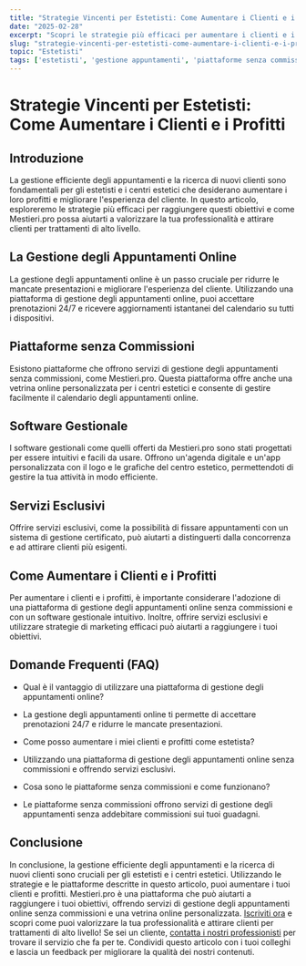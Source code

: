 ```yaml
---
title: "Strategie Vincenti per Estetisti: Come Aumentare i Clienti e i Profitti"
date: "2025-02-28"
excerpt: "Scopri le strategie più efficaci per aumentare i clienti e i profitti come estetista. Impara a utilizzare le piattaforme di gestione degli appuntamenti online senza commissioni e a offrire servizi esclusivi."
slug: "strategie-vincenti-per-estetisti-come-aumentare-i-clienti-e-i-profitti"
topic: "Estetisti"
tags: ['estetisti', 'gestione appuntamenti', 'piattaforme senza commissioni', 'servizi esclusivi']
---
```

# Strategie Vincenti per Estetisti: Come Aumentare i Clienti e i Profitti

## Introduzione

La gestione efficiente degli appuntamenti e la ricerca di nuovi clienti sono fondamentali per gli estetisti e i centri estetici che desiderano aumentare i loro profitti e migliorare l'esperienza del cliente. In questo articolo, esploreremo le strategie più efficaci per raggiungere questi obiettivi e come Mestieri.pro possa aiutarti a valorizzare la tua professionalità e attirare clienti per trattamenti di alto livello.

## La Gestione degli Appuntamenti Online

La gestione degli appuntamenti online è un passo cruciale per ridurre le mancate presentazioni e migliorare l'esperienza del cliente. Utilizzando una piattaforma di gestione degli appuntamenti online, puoi accettare prenotazioni 24/7 e ricevere aggiornamenti istantanei del calendario su tutti i dispositivi.

## Piattaforme senza Commissioni

Esistono piattaforme che offrono servizi di gestione degli appuntamenti senza commissioni, come Mestieri.pro. Questa piattaforma offre anche una vetrina online personalizzata per i centri estetici e consente di gestire facilmente il calendario degli appuntamenti online.

## Software Gestionale

I software gestionali come quelli offerti da Mestieri.pro sono stati progettati per essere intuitivi e facili da usare. Offrono un'agenda digitale e un'app personalizzata con il logo e le grafiche del centro estetico, permettendoti di gestire la tua attività in modo efficiente.

## Servizi Esclusivi

Offrire servizi esclusivi, come la possibilità di fissare appuntamenti con un sistema di gestione certificato, può aiutarti a distinguerti dalla concorrenza e ad attirare clienti più esigenti.

## Come Aumentare i Clienti e i Profitti

Per aumentare i clienti e i profitti, è importante considerare l'adozione di una piattaforma di gestione degli appuntamenti online senza commissioni e con un software gestionale intuitivo. Inoltre, offrire servizi esclusivi e utilizzare strategie di marketing efficaci può aiutarti a raggiungere i tuoi obiettivi.

## Domande Frequenti (FAQ)

* Qual è il vantaggio di utilizzare una piattaforma di gestione degli appuntamenti online?
 + La gestione degli appuntamenti online ti permette di accettare prenotazioni 24/7 e ridurre le mancate presentazioni.
* Come posso aumentare i miei clienti e profitti come estetista?
 + Utilizzando una piattaforma di gestione degli appuntamenti online senza commissioni e offrendo servizi esclusivi.
* Cosa sono le piattaforme senza commissioni e come funzionano?
 + Le piattaforme senza commissioni offrono servizi di gestione degli appuntamenti senza addebitare commissioni sui tuoi guadagni.

## Conclusione

In conclusione, la gestione efficiente degli appuntamenti e la ricerca di nuovi clienti sono cruciali per gli estetisti e i centri estetici. Utilizzando le strategie e le piattaforme descritte in questo articolo, puoi aumentare i tuoi clienti e profitti. Mestieri.pro è una piattaforma che può aiutarti a raggiungere i tuoi obiettivi, offrendo servizi di gestione degli appuntamenti online senza commissioni e una vetrina online personalizzata. [Iscriviti ora](https://mestieri.pro/info) e scopri come puoi valorizzare la tua professionalità e attirare clienti per trattamenti di alto livello! Se sei un cliente, [contatta i nostri professionisti](https://mestieri.pro) per trovare il servizio che fa per te. Condividi questo articolo con i tuoi colleghi e lascia un feedback per migliorare la qualità dei nostri contenuti.